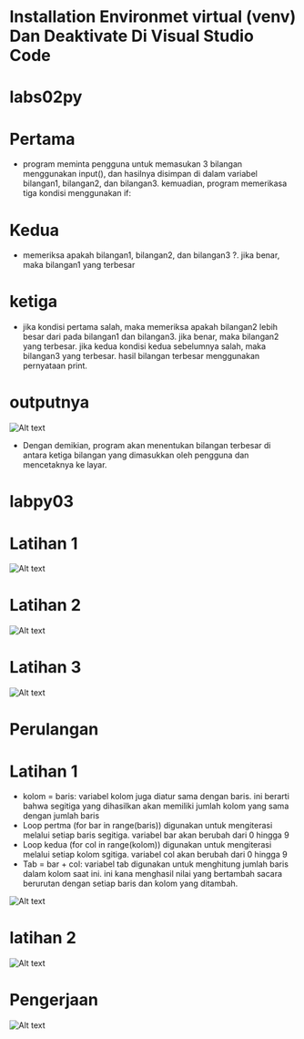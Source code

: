# Installation Environmet virtual (venv) Dan Deaktivate Di Visual Studio Code
# labs02py
# Pertama
* program meminta pengguna untuk memasukan 3 bilangan menggunakan input(), dan hasilnya disimpan di dalam variabel bilangan1, bilangan2, dan bilangan3. kemuadian, program memerikasa tiga kondisi menggunakan if:

# Kedua 
* memeriksa apakah bilangan1, bilangan2, dan bilangan3 ?. jika benar, maka bilangan1 yang terbesar

# ketiga
* jika kondisi pertama salah, maka memeriksa apakah bilangan2 lebih besar dari pada bilangan1 dan bilangan3. jika benar, maka bilangan2 yang terbesar. jika kedua kondisi kedua sebelumnya salah, maka bilangan3 yang terbesar. hasil bilangan terbesar menggunakan pernyataan print.

# outputnya
![Alt text](lap1.png)
* Dengan demikian, program akan menentukan bilangan terbesar di antara ketiga bilangan yang dimasukkan oleh pengguna dan mencetaknya ke layar.

# labpy03

# Latihan 1
![Alt text](lap2-1.png)

# Latihan 2
![Alt text](lap3.png)

# Latihan 3
![Alt text](lap4-1.png)

# Perulangan 
# Latihan 1
* kolom = baris: variabel kolom juga diatur sama dengan baris. ini berarti bahwa segitiga yang dihasilkan akan memiliki jumlah kolom yang sama dengan jumlah baris
* Loop pertma (for bar in range(baris)) digunakan untuk mengiterasi melalui setiap baris segitiga. variabel bar akan berubah dari 0 hingga 9 
* Loop kedua (for col in range(kolom)) digunakan untuk mengiterasi melalui setiap kolom sgitiga. variabel col akan berubah dari 0 hingga 9
* Tab = bar + col: variabel tab digunakan untuk menghitung jumlah baris dalam kolom saat ini. ini kana menghasil nilai yang bertambah sacara berurutan dengan setiap baris dan kolom yang ditambah.

![Alt text](lap5-1.png)

# latihan 2
![Alt text](lap6.png)

# Pengerjaan
![Alt text](lap1-1.png)
